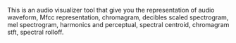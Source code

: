 This is an audio visualizer tool that give you the representation of audio waveform, Mfcc representation, chromagram, decibles scaled spectrogram, mel spectrogram, harmonics and perceptual, spectral centroid, chromagram stft, spectral rolloff.
